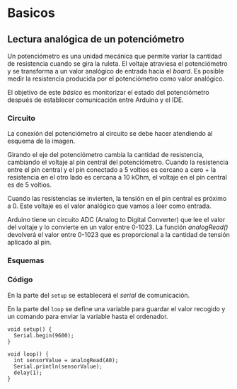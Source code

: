 # Basicos

## Lectura analógica de un potenciómetro

Un potenciómetro es una unidad mecánica que permite variar la cantidad de resistencia cuando se gira la ruleta.
El voltaje atraviesa el potenciómetro y se transforma a un valor analógico de entrada hacia el _board_. 
Es posible medir la resistencia producida por el potenciómetro como valor analógico.

El objetivo de este _básico_ es monitorizar el estado del potenciómetro después de establecer comunicación entre Arduino y el IDE.

### Circuito

La conexión del potenciómetro al circuito se debe hacer atendiendo al esquema de la imagen.

Girando el eje del potenciómetro cambia la cantidad de resistencia, cambiando el voltaje al pin central del potenciómetro.
Cuando la resistencia entre el pin central y el pin conectado a 5 voltios es cercano a cero + la resistencia en el otro lado es cercana a 10 kOhm, el voltaje en el pin central es de 5 voltios.

Cuando las resistencias se invierten, la tensión en el pin central es próximo a 0. Este voltaje es el valor analógico que vamos a leer como entrada.

Arduino tiene un circuito ADC (Analog to Digital Converter) que lee el valor del voltaje y lo convierte en un valor entre 0-1023. La función _analogRead()_ devolverá el valor entre 0-1023 que es proporcional a la cantidad de tensión aplicado al pin.

### Esquemas

### Código

En la parte del ```setup``` se establecerá el _serial_ de comunicación.

En la parte del ```loop``` se define una variable para guardar el valor recogido y un comando para enviar la variable hasta el ordenador.

```
void setup() {
  Serial.begin(9600);
}

void loop() {
  int sensorValue = analogRead(A0);
  Serial.println(sensorValue);
  delay(1);
}
```
